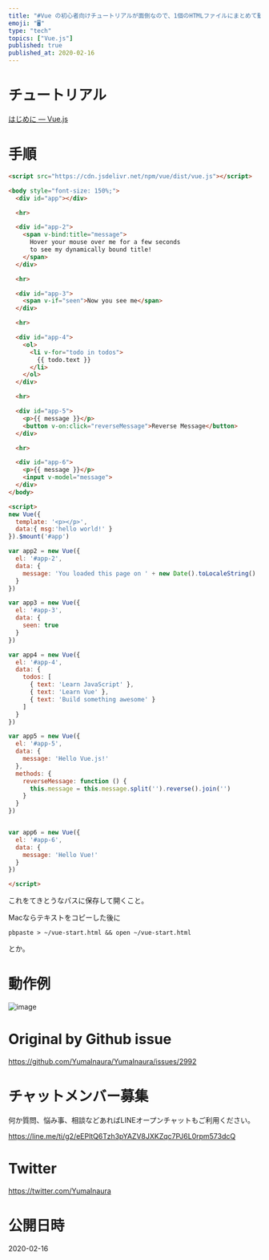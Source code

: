 ```yaml
---
title: "#Vue の初心者向けチュートリアルが面倒なので、1個のHTMLファイルにまとめて動作確認する ( はじめに - Vue.js )"
emoji: "🖥"
type: "tech"
topics: ["Vue.js"]
published: true
published_at: 2020-02-16
---
```


# チュートリアル

[はじめに — Vue.js](https://jp.vuejs.org/v2/guide/index.html)

# 手順


```html
<script src="https://cdn.jsdelivr.net/npm/vue/dist/vue.js"></script>

<body style="font-size: 150%;">
  <div id="app"></div>

  <hr>

  <div id="app-2">
    <span v-bind:title="message">
      Hover your mouse over me for a few seconds
      to see my dynamically bound title!
    </span>
  </div>

  <hr>

  <div id="app-3">
    <span v-if="seen">Now you see me</span>
  </div>

  <hr>

  <div id="app-4">
    <ol>
      <li v-for="todo in todos">
        {{ todo.text }}
      </li>
    </ol>
  </div>

  <hr>

  <div id="app-5">
    <p>{{ message }}</p>
    <button v-on:click="reverseMessage">Reverse Message</button>
  </div>

  <hr>

  <div id="app-6">
    <p>{{ message }}</p>
    <input v-model="message">
  </div>
</body>

<script>
new Vue({
  template: '<p></p>',
  data:{ msg:'hello world!' }
}).$mount('#app')

var app2 = new Vue({
  el: '#app-2',
  data: {
    message: 'You loaded this page on ' + new Date().toLocaleString()
  }
})

var app3 = new Vue({
  el: '#app-3',
  data: {
    seen: true
  }
})

var app4 = new Vue({
  el: '#app-4',
  data: {
    todos: [
      { text: 'Learn JavaScript' },
      { text: 'Learn Vue' },
      { text: 'Build something awesome' }
    ]
  }
})

var app5 = new Vue({
  el: '#app-5',
  data: {
    message: 'Hello Vue.js!'
  },
  methods: {
    reverseMessage: function () {
      this.message = this.message.split('').reverse().join('')
    }
  }
})


var app6 = new Vue({
  el: '#app-6',
  data: {
    message: 'Hello Vue!'
  }
})

</script>


```


これをてきとうなパスに保存して開くこと。

Macならテキストをコピーした後に

```
pbpaste > ~/vue-start.html && open ~/vue-start.html
```


とか。

# 動作例

![image](https://user-images.githubusercontent.com/13635059/74581728-fab57800-4ff5-11ea-9f57-eae5bcaeb020.png)


# Original by Github issue

https://github.com/YumaInaura/YumaInaura/issues/2992








<!-- Update From Qiita API -->

# チャットメンバー募集


何か質問、悩み事、相談などあればLINEオープンチャットもご利用ください。

https://line.me/ti/g2/eEPltQ6Tzh3pYAZV8JXKZqc7PJ6L0rpm573dcQ





# Twitter


https://twitter.com/YumaInaura


<!-- Update From Qiita API -->



# 公開日時

2020-02-16
